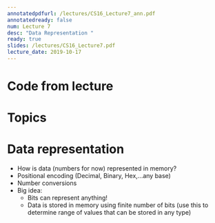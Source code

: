 ```yaml
---
annotatedpdfurl: /lectures/CS16_Lecture7_ann.pdf
annotatedready: false
num: Lecture 7
desc: "Data Representation "
ready: true
slides: /lectures/CS16_Lecture7.pdf
lecture_date: 2019-10-17
---
```


# Code from lecture


# Topics

# Data representation

* How is data (numbers for now) represented in memory?
* Positional encoding (Decimal, Binary, Hex,...any base)
* Number conversions 
* Big idea: 
	* Bits can represent anything!
	* Data is stored in memory using finite number of bits (use this to determine range of values that can be stored in any type)
